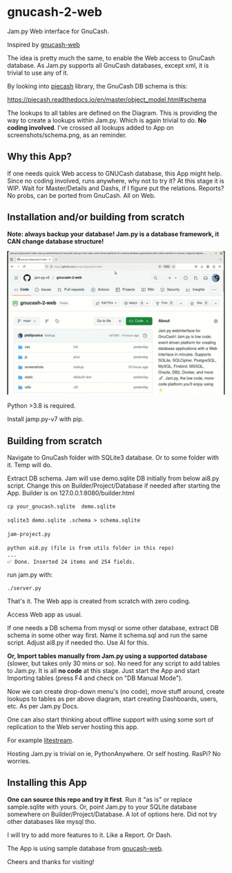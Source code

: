 gnucash-2-web
=============

Jam.py Web interface for GnuCash.

Inspired by [gnucash-web](https://github.com/joshuabach/gnucash-web/)

The idea is pretty much the same, to enable the Web access to GnuCash database.
As Jam.py supports all GnuCash databases, except xml, it is trivial to use any of it.

By looking into [piecash](https://pypi.org/project/piecash/) library, the GnuCash DB schema is this:

https://piecash.readthedocs.io/en/master/object_model.html#schema

The lookups to all tables are defined on the Diagram. This is providing the way to create a lookups
within Jam.py. Which is again trivial to do. **No coding involved**. 
I've crossed all lookups added to App on screenshots/schema.png, as an reminder.

Why this App?
--------------

If one needs quick Web access to GNUCash database, this App might help. Since no coding involved, runs anywhere, why not to try it? 
At this stage it is WIP. Wait for Master/Details and Dashs, if I figure put the relations.
Reports? No probs, can be ported from GnuCash. All on Web.


Installation and/or building from scratch
------------------------------------------

**Note: always backup your database! Jam.py is a database framework, it CAN change database structure!**


[![alt text](https://github.com/jam-py-v5/gnucash-2-web/blob/main/screenshots/gnucash_jampy.gif?raw=true)](https://northwind.pythonanywhere.com)

Python >3.8 is required.

Install jamp.py-v7 with pip.

Building from scratch
----------------------

Navigate to GnuCash folder with SQLite3 database. Or to some folder with it. Temp will do.

Extract DB schema. Jam will use demo.sqlite DB initially from below ai8.py script. 
Change this on Builder/Project/Database if needed after starting the App.
Builder is on 127.0.0.1:8080/builder.html

```
cp your_gnucash.sqlite  demo.sqlite

sqlite3 demo.sqlite .schema > schema.sqlite

jam-project.py

python ai8.py (file is from utils folder in this repo)
...
✅ Done. Inserted 24 items and 254 fields.
```

run jam.py with:
```
./server.py
```
That's it. The Web app is created from scratch with zero coding.

Access Web app as usual.


If one needs a DB schema from mysql or some other database, extract DB schema in some other way first. Name it schema.sql and run the same script. Adjust ai8.py if needed tho. Use AI for this.


**Or, Import tables manually from Jam.py using a supported database** (slower, but takes only 30 mins or so).
No need for any script to add tables to Jam.py. It is all **no code** at this stage. 
Just start the App and start Importing tables (press F4 and check on "DB Manual Mode").

Now we can create drop-down menu's (no code), move stuff around, create lookups to tables as per above diagram, start creating Dashboards, users, etc. As per Jam.py Docs.

One can also start thinking about offline support with using some sort of replication to the Web server hosting this app. 

For example [litestream](https://litestream.io/).

Hosting Jam.py is trivial on ie, PythonAnywhere. Or self hosting. RasPi? No worries.

Installing this App
-------------------

**One can source this repo and try it first**. Run it "as is" or replace sample.sqlite with yours. Or, point Jam.py to your SQLite database somewhere on Builder/Project/Database. A lot of options here.
Did not try other databases like mysql tho.

I will try to add more features to it. Like a Report. Or Dash.

The App is using sample database from [gnucash-web](https://github.com/joshuabach/gnucash-web/).

Cheers and thanks for visiting!
